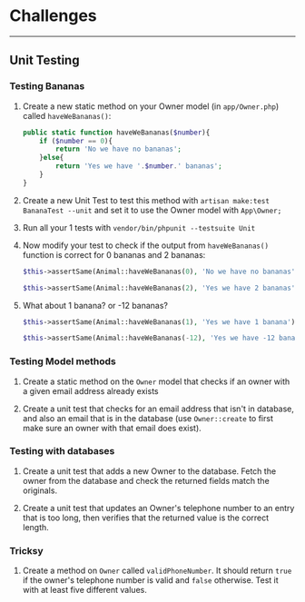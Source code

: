 # Challenges

---

## Unit Testing

### Testing Bananas

1) Create a new static method on your Owner model (in `app/Owner.php`) called `haveWeBananas()`:

    ```php
    public static function haveWeBananas($number){
        if ($number == 0){
            return 'No we have no bananas';
        }else{
            return 'Yes we have '.$number.' bananas';
        }
    }
    ```

1) Create a new Unit Test to test this method with `artisan make:test BananaTest --unit` and set it to use the Owner model with `App\Owner;`

1) Run all your 1 tests with `vendor/bin/phpunit --testsuite Unit`

1) Now modify your test to check if the output from `haveWeBananas()` function is correct for 0 bananas and 2 bananas:

    ```php
    $this->assertSame(Animal::haveWeBananas(0), 'No we have no bananas');

    $this->assertSame(Animal::haveWeBananas(2), 'Yes we have 2 bananas');
    ```

1) What about 1 banana? or -12 bananas?

    ```php
    $this->assertSame(Animal::haveWeBananas(1), 'Yes we have 1 banana');

    $this->assertSame(Animal::haveWeBananas(-12), 'Yes we have -12 bananas');
    ```

### Testing Model methods

1) Create a static method on the `Owner` model that checks if an owner with a given email address already exists

1) Create a unit test that checks for an email address that isn't in database, and also an email that is in the database (use `Owner::create` to first make sure an owner with that email does exist).

### Testing with databases

1) Create a unit test that adds a new Owner to the database. Fetch the owner from the database and check the returned fields match the originals.

1) Create a unit test that updates an Owner's telephone number to an entry that is too long, then verifies that the returned value is the correct length.

### Tricksy

1) Create a method on `Owner` called `validPhoneNumber`. It should return `true` if the owner's telephone number is valid and `false` otherwise. Test it with at least five different values.
